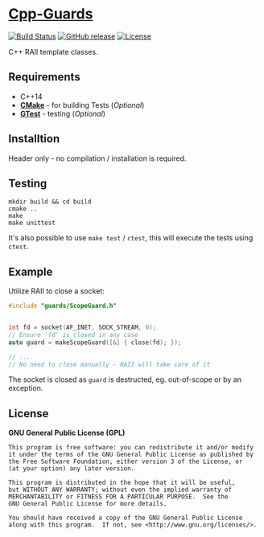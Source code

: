 # [Cpp-Guards](https://github.com/offa/cpp-guards)

[![Build Status](https://travis-ci.org/offa/cpp-guards.svg?branch=master)](https://travis-ci.org/offa/cpp-guards)
[![GitHub release](https://img.shields.io/github/release/offa/cpp-guards.svg)](https://github.com/offa/cpp-guards/releases)
[![License](https://img.shields.io/badge/license-GPLv3-yellow.svg)](LICENSE)

C++ RAII template classes.


## Requirements

- C++14
- [**CMake**](http://www.cmake.org/) - for building Tests (*Optional*)
- [**GTest**](https://github.com/google/googletest) - testing (*Optional*)



## Installtion

Header only - no compilation / installation is required.


## Testing

```
mkdir build && cd build
cmake ..
make
make unittest
```

It's also possible to use `make test` / `ctest`, this will execute the tests using `ctest`.


## Example

Utilize RAII to close a socket:

```cpp
#include "guards/ScopeGuard.h"


int fd = socket(AF_INET, SOCK_STREAM, 0);
// Ensure 'fd' is closed in any case
auto guard = makeScopeGuard([&] { close(fd); });

// ...
// No need to close manually - RAII will take care of it
```

The socket is closed as `guard` is destructed, eg. out-of-scope or by an exception.


## License

**GNU General Public License (GPL)**

    This program is free software: you can redistribute it and/or modify
    it under the terms of the GNU General Public License as published by
    the Free Software Foundation, either version 3 of the License, or
    (at your option) any later version.

    This program is distributed in the hope that it will be useful,
    but WITHOUT ANY WARRANTY; without even the implied warranty of
    MERCHANTABILITY or FITNESS FOR A PARTICULAR PURPOSE.  See the
    GNU General Public License for more details.

    You should have received a copy of the GNU General Public License
    along with this program.  If not, see <http://www.gnu.org/licenses/>.



